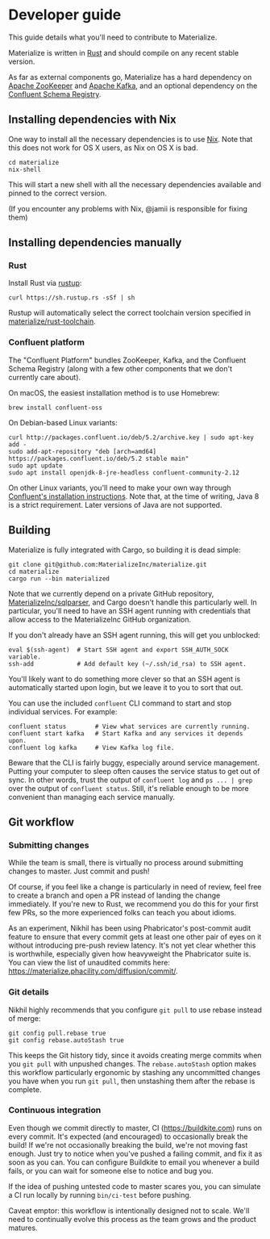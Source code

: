# Developer guide

This guide details what you'll need to contribute to Materialize.

Materialize is written in [Rust] and should compile on any recent stable version.

As far as external components go, Materialize has a hard dependency on [Apache
ZooKeeper] and [Apache Kafka], and an optional dependency on the [Confluent
Schema Registry].

[Rust]: https://www.rust-lang.org
[Apache ZooKeeper]: https://zookeeper.apache.org
[Apache Kafka]: https://kafka.apache.org
[Confluent Schema Registry]: https://www.confluent.io/confluent-schema-registry/

## Installing dependencies with Nix

One way to install all the necessary dependencies is to use [Nix]. Note that this does not work for OS X users, as Nix on OS X 
is bad.

```shell
cd materialize
nix-shell
```

This will start a new shell with all the necessary dependencies available and pinned to the correct version.

(If you encounter any problems with Nix, @jamii is responsible for fixing them)

[Nix]: https://nixos.org/nix/

## Installing dependencies manually

### Rust

Install Rust via [rustup]:

```shell
curl https://sh.rustup.rs -sSf | sh
```

Rustup will automatically select the correct toolchain version specified in [materialize/rust-toolchain](/rust-toolchain).

[rustup]: https://www.rust-lang.org/tools/install

### Confluent platform

The "Confluent Platform" bundles ZooKeeper, Kafka, and the Confluent Schema Registry
(along with a few other components that we don't currently care about).

On macOS, the easiest installation method is to use Homebrew:

```shell
brew install confluent-oss
```

On Debian-based Linux variants:

```shell
curl http://packages.confluent.io/deb/5.2/archive.key | sudo apt-key add -
sudo add-apt-repository "deb [arch=amd64] https://packages.confluent.io/deb/5.2 stable main"
sudo apt update
sudo apt install openjdk-8-jre-headless confluent-community-2.12
```

On other Linux variants, you'll need to make your own way through [Confluent's
installation instructions][confluent-install]. Note that, at the time of
writing, Java 8 is a strict requirement. Later versions of Java are not
supported.

[confluent-install]: https://docs.confluent.io/current/installation/installing_cp/index.html

## Building

Materialize is fully integrated with Cargo, so building it is dead simple:

```shell
git clone git@github.com:MaterializeInc/materialize.git
cd materialize
cargo run --bin materialized
```

Note that we currently depend on a private GitHub repository,
[MaterializeInc/sqlparser], and Cargo doesn't handle this particularly well. In
particular, you'll need to have an SSH agent running with credentials that
allow access to the MaterializeInc GitHub organization.

If you don't already have an SSH agent running, this will get you unblocked:

```shell
eval $(ssh-agent)  # Start SSH agent and export SSH_AUTH_SOCK variable.
ssh-add            # Add default key (~/.ssh/id_rsa) to SSH agent.
```

You'll likely want to do something more clever so that an SSH agent is
automatically started upon login, but we leave it to you to sort that out.

[MaterializeInc/sqlparser]: https://github.com/MaterializeInc/sqlparser.git

You can use the included `confluent` CLI command to start and stop individual services. For example:

```shell
confluent status        # View what services are currently running.
confluent start kafka   # Start Kafka and any services it depends upon.
confluent log kafka     # View Kafka log file.
```

Beware that the CLI is fairly buggy, especially around service management.
Putting your computer to sleep often causes the service status to get out of
sync. In other words, trust the output of `confluent log` and `ps ... | grep`
over the output of `confluent status`. Still, it's reliable enough to be more
convenient than managing each service manually.

## Git workflow

### Submitting changes

While the team is small, there is virtually no process around submitting
changes to master. Just commit and push!

Of course, if you feel like a change is particularly in need of review, feel
free to create a branch and open a PR instead of landing the change immediately.
If you're new to Rust, we recommend you do this for your first few PRs, so the
more experienced folks can teach you about idioms.

As an experiment, Nikhil has been using Phabricator's post-commit audit feature
to ensure that every commit gets at least one other pair of eyes on it without
introducing pre-push review latency. It's not yet clear whether this is
worthwhile, especially given how heavyweight the Phabricator suite is. You can
view the list of unaudited commits here:
https://materialize.phacility.com/diffusion/commit/.

### Git details

Nikhil highly recommends that you configure `git pull` to use rebase instead
of merge:

```shell
git config pull.rebase true
git config rebase.autoStash true
```

This keeps the Git history tidy, since it avoids creating merge commits when you
`git pull` with unpushed changes. The `rebase.autoStash` option makes this
workflow particularly ergonomic by stashing any uncommitted changes you have
when you run `git pull`, then unstashing them after the rebase is complete.

### Continuous integration

Even though we commit directly to master, CI (https://buildkite.com) runs on
every commit. It's expected (and encouraged) to occasionally break the build! If
we're not occasionally breaking the build, we're not moving fast enough. Just
try to notice when you've pushed a failing commit, and fix it as soon as you
can. You can configure Buildkite to email you whenever a build fails, or you can
wait for someone else to notice and bug you.

If the idea of pushing untested code to master scares you, you can simulate a
CI run locally by running `bin/ci-test` before pushing.

Caveat emptor: this workflow is intentionally designed not to scale. We'll need
to continually evolve this process as the team grows and the product matures.
